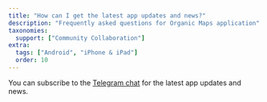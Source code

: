 ```yaml
---
title: "How can I get the latest app updates and news?"
description: "Frequently asked questions for Organic Maps application"
taxonomies:
  support: ["Community Collaboration"]
extra:
  tags: ["Android", "iPhone & iPad"]
  order: 10
---
```


You can subscribe to the [Telegram chat](https://t.me/OrganicMapsApp) for the latest app updates and news.

